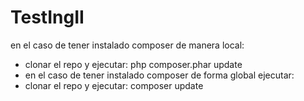 # TestIngII
en el caso de tener instalado composer de manera local:
- clonar el repo y ejecutar: php composer.phar update
 - en el caso de tener instalado composer de forma global ejecutar:
  - clonar el repo y ejecutar: composer update
